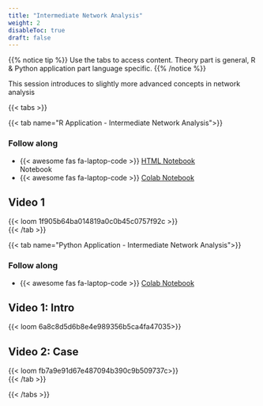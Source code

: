 ```yaml
---
title: "Intermediate Network Analysis"
weight: 2
disableToc: true
draft: false
---
```


{{% notice tip %}} Use the tabs to access content. Theory part is general, R & Python application part language specific.
{{% /notice %}}

This session introduces to slightly more advanced concepts in network analysis

{{< tabs >}}



{{< tab name="R Application - Intermediate Network Analysis">}}
<div>
   <h3>Follow along</h3>
  <ul>
    <li> {{< awesome fas fa-laptop-code >}} <a href="https://sds-aau.github.io/SDS-master/M2/notebooks/network_analysis_application_directed.nb.html" target="_blank">HTML Notebook</a> </li> Notebook</a> </li>
  <li> {{< awesome fas fa-laptop-code >}} <a href="https://colab.research.google.com/github/SDS-AAU/SDS-master/blob/master/M2/notebooks/network_analysis_application_bipartite.ipynb" target="_blank">Colab Notebook</a> </li>
  </ul>

  <h2>Video 1</h2>
  {{< loom 1f905b64ba014819a0c0b45c0757f92c >}}


</div>
{{< /tab >}}


{{< tab name="Python Application - Intermediate Network Analysis">}}
<div>
   <h3>Follow along</h3> 
  <ul>
    <li> {{< awesome fas fa-laptop-code >}} <a href="https://github.com/SDS-AAU/SDS-master/blob/master/M2/notebooks/M2_Directed_Networks_hands_on_Python.ipynb" target="_blank">Colab Notebook</a> </li>
  </ul>

  <h2>Video 1: Intro </h2>
  {{< loom 6a8c8d5d6b8e4e989356b5ca4fa47035>}}
  
  <h2>Video 2: Case</h2>
  {{< loom fb7a9e91d67e487094b390c9b509737c>}}
  
</div>
{{< /tab >}}

{{< /tabs >}}
